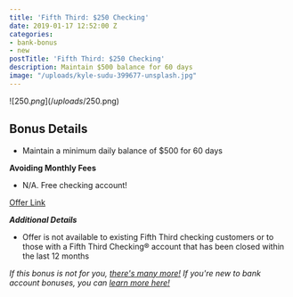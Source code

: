 ```yaml
---
title: 'Fifth Third: $250 Checking'
date: 2019-01-17 12:52:00 Z
categories:
- bank-bonus
- new
postTitle: 'Fifth Third: $250 Checking'
description: Maintain $500 balance for 60 days
image: "/uploads/kyle-sudu-399677-unsplash.jpg"
---
```


![$250.png](/uploads/$250.png)


## **Bonus Details**

* Maintain a minimum daily balance of $500 for 60 days


**Avoiding Monthly Fees**

* N/A. Free checking account!


[Offer Link](https://accounts.53.com/banking/offer/checking?&cid=cpc:goog:AO18_Checking:Brand\+Bank\+Stacked:5%2F3%20bank%20bonus_b&mkwid=s_pcrid__pkw_5%2F3%20bank%20bonus_pmt_b_pdv_c_slid__pgrid_58635414238_ptaid_kwd-418285471405_&gclid=Cj0KCQjwquTbBRCSARIsADzW88zC0fgr8HdUMEDD4pivA-UTF1nQqrc3GWSeOANsr1XMl76_GPNonqAaAldxEALw_wcB)

***Additional Details***

* Offer is not available to existing Fifth Third checking customers or to those with a Fifth Third Checking® account that has been closed within the last 12 months



*If this bonus is not for you, [there's many more!](https://atl.deals/bank-bonus) If you're new to bank account bonuses, you can [learn more here!](https://atl.deals/bankbonuses)*